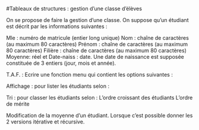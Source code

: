 #Tableaux de structures : gestion d’une classe d’élèves


On se propose de faire la gestion d’une classe. On suppose qu’un étudiant est décrit par les informations
suivantes :

Mle : numéro de matricule (entier long unique)
Nom : chaîne de caractères (au maximum 80 caractères)
Prénom : chaîne de caractères (au maximum 80 caractères)
Filière : chaîne de caractères (au maximum 80 caractères)
Moyenne: réel et
Date-naiss : date. Une date de naissance est supposée constituée de 3 entiers (jour, mois et année).


T.A.F. :
Ecrire une fonction menu qui contient les options suivantes :
<!-- Remplissage : pour la saisie des étudiants -->
Affichage : pour lister les étudiants selon :
<!-- Les noms (ordre croissant) -->
<!-- Moyenne(ordre de mérite) -->
Tri : pour classer les étudiants selon :
L’ordre croissant des étudiants
L’ordre de mérite
<!-- Recherche : pour chercher un étudiant selon son Matricule. -->
<!-- Mise à jour : pour mettre à jour la classe des étudiants. -->
<!-- Ajout d’un étudiant -->
<!-- Suppression d’un étudiant -->
Modification de la moyenne d’un étudiant.
Lorsque c’est possible donner les 2 versions itérative et récursive.
